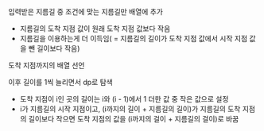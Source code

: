입력받은 지름길 중 조건에 맞는 지름길만 배열에 추가

  - 지름길의 도착 지점 값이 원래 도착 지점 값보다 작음
  - 지름길을 이용하는게 더 이득임( = 지름길의 길이가 도착 지점 값에서 시작 지점 값을 뺀 길이보다 작음)

도착 지점까지의 배열 선언

이후 길이를 1씩 늘리면서 dp로 탐색

  - 도착 지점이 i인 곳의 길이는 i와 (i - 1)에서 1 더한 값 중 작은 값으로 설정
  - i가 지름길의 시작 지점이고, (i까지의 길이 + 지름길의 길이)가 지름길의 도착 지점의 길이보다 작으면 도착 지점의 값을 (i까지의 걸이 + 지름길의 걸이)로 바꿈
